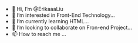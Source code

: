 - 👋 Hi, I’m @ErikaaaLiu
- 👀 I’m interested in Front-End Technology...
- 🌱 I’m currently learning HTML...
- 💞️ I’m looking to collaborate on Fron-end Project...
- 📫 How to reach me ...

<!---
ErikaaaLiu/ErikaaaLiu is a ✨ special ✨ repository because its `README.md` (this file) appears on your GitHub profile.
You can click the Preview link to take a look at your changes.
--->
